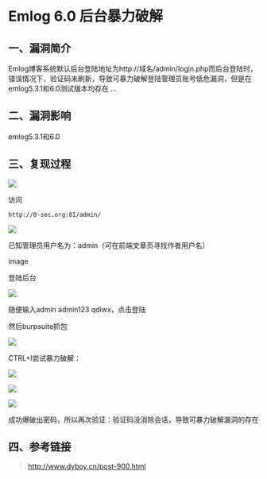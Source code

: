 Emlog 6.0 后台暴力破解
======================

一、漏洞简介
------------

Emlog博客系统默认后台登陆地址为http://域名/admin/login.php而后台登陆时，错误情况下，验证码未刷新，导致可暴力破解登陆管理员账号低危漏洞，但是在emlog5.3.1和6.0测试版本均存在
\...

二、漏洞影响
------------

emlog5.3.1和6.0

三、复现过程
------------

![](/Users/aresx/Documents/VulWiki/.resource/Emlog6.0后台暴力破解/media/rId24.png)

访问

    http://0-sec.org:81/admin/

![](/Users/aresx/Documents/VulWiki/.resource/Emlog6.0后台暴力破解/media/rId25.png)

已知管理员用户名为：admin（可在前端文章页寻找作者用户名）

image

登陆后台

![](/Users/aresx/Documents/VulWiki/.resource/Emlog6.0后台暴力破解/media/rId26.png)

随便输入admin admin123 qdiwx，点击登陆

然后burpsuite抓包

![](/Users/aresx/Documents/VulWiki/.resource/Emlog6.0后台暴力破解/media/rId27.png)

CTRL+I尝试暴力破解：

![](/Users/aresx/Documents/VulWiki/.resource/Emlog6.0后台暴力破解/media/rId28.png)

![](/Users/aresx/Documents/VulWiki/.resource/Emlog6.0后台暴力破解/media/rId29.png)

![](/Users/aresx/Documents/VulWiki/.resource/Emlog6.0后台暴力破解/media/rId30.png)

成功爆破出密码，所以再次验证：验证码没消除会话，导致可暴力破解漏洞的存在

四、参考链接
------------

> http://www.dyboy.cn/post-900.html
